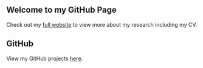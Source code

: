 ## Welcome to my GitHub Page

Check out my [full website](http://kerickson22.wixsite.com/kderickson) to view more about my research including my CV. 

## GitHub 

View my GitHub projects [here](https://github.com/kerickson22). 
